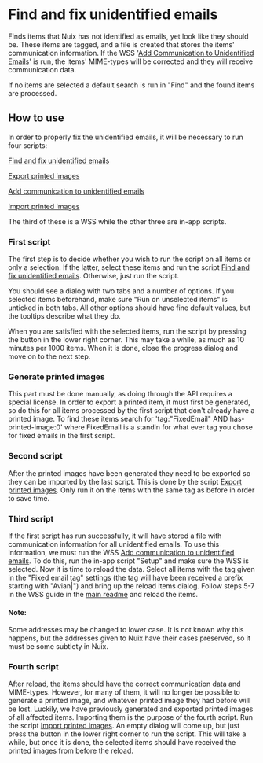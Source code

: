 # Find and fix unidentified emails
Finds items that Nuix has not identified as emails, yet look like they should be.
These items are tagged, and a file is created that stores the items' communication information.
If the WSS '[Add Communication to Unidentified Emails](../../wss/add-communication-to-unidentified-emails)' is run, the items' MIME-types will be corrected and they will receive communication data.

If no items are selected a default search is run in "Find" and the found items are processed.

## How to use
In order to properly fix the unidentified emails, it will be necessary to run four scripts:

[Find and fix unidentified emails](../../avian-inapp-scripts/unidentified-emails.nuixscript)

[Export printed images](../../avian-inapp-scripts/import-printed-images.nuixscript)

[Add communication to unidentified emails](../../wss/add-communication-to-unidentified-emails)

[Import printed images](../../avian-inapp-scripts/import-printed-images.nuixscript)

The third of these is a WSS while the other three are in-app scripts.

### First script
The first step is to decide whether you wish to run the script on all items or only a selection.
If the latter, select these items and run the script [Find and fix unidentified emails](../../avian-inapp-scripts/unidentified-emails.nuixscript).
Otherwise, just run the script.

You should see a dialog with two tabs and a number of options.
If you selected items beforehand, make sure "Run on unselected items" is unticked in both tabs.
All other options should have fine default values, but the tooltips describe what they do.

When you are satisfied with the selected items, run the script by pressing the button in the lower right corner.
This may take a while, as much as 10 minutes per 1000 items.
When it is done, close the progress dialog and move on to the next step.

### Generate printed images
This part must be done manually, as doing through the API requires a special license.
In order to export a printed item, it must first be generated, so do this for all items processed by the first script that don't already have a printed image.
To find these items search for 'tag:"FixedEmail" AND has-printed-image:0' where FixedEmail is a standin for what ever tag you chose for fixed emails in the first script.

### Second script
After the printed images have been generated they need to be exported so they can be imported by the last script.
This is done by the script [Export printed images](../../avian-inapp-scripts/export-printed-images.nuixscript).
Only run it on the items with the same tag as before in order to save time.

### Third script
If the first script has run successfully, it will have stored a file with communication information for all unidentified emails.
To use this information, we must run the WSS [Add communication to unidentified emails](../../wss/add-communication-to-unidentified-emails).
To do this, run the in-app script "Setup" and make sure the WSS is selected.
Now it is time to reload the data.
Select all items with the tag given in the "Fixed email tag" settings (the tag will have been received a prefix starting with "Avian|") and bring up the reload items dialog.
Follow steps 5-7 in the WSS guide in the [main readme](../../README.md) and reload the items.

#### Note:
Some addresses may be changed to lower case.
It is not known why this happens, but the addresses given to Nuix have their cases preserved, so it must be some subtlety in Nuix.

### Fourth script
After reload, the items should have the correct communication data and MIME-types.
However, for many of them, it will no longer be possible to generate a printed image, and whatever printed image they had before will be lost.
Luckily, we have previously generated and exported printed images of all affected items.
Importing them is the purpose of the fourth script.
Run the script [Import printed images](../../avian-inapp-scripts/import-printed-images.nuixscript).
An empty dialog will come up, but just press the button in the lower right corner to run the script.
This will take a while, but once it is done, the selected items should have received the printed images from before the reload.

